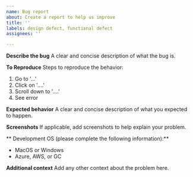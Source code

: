 ```yaml
---
name: Bug report
about: Create a report to help us improve
title: ''
labels: design defect, functional defect
assignees: ''

---
```


**Describe the bug**
A clear and concise description of what the bug is.

**To Reproduce**
Steps to reproduce the behavior:
1. Go to '...'
2. Click on '....'
3. Scroll down to '....'
4. See error

**Expected behavior**
A clear and concise description of what you expected to happen.

**Screenshots**
If applicable, add screenshots to help explain your problem.

** Development OS (please complete the following information):**
  - MacOS or Windows
  - Azure, AWS, or GC

**Additional context**
Add any other context about the problem here.
